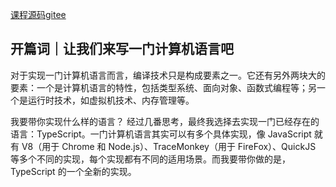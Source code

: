 
[课程源码gitee](https://gitee.com/richard-gong/craft-a-language/tree/master)

## 开篇词｜让我们来写一门计算机语言吧

对于实现一门计算机语言而言，编译技术只是构成要素之一。它还有另外两块大的要素：一个是计算机语言的特性，包括类型系统、面向对象、函数式编程等；另一个是运行时技术，如虚拟机技术、内存管理等。

我要带你实现什么样的语言？
经过几番思考，最终我选择去实现一门已经存在的语言：TypeScript。一门计算机语言其实可以有多个具体实现，像 JavaScript 就有 V8（用于 Chrome 和 Node.js）、TraceMonkey（用于 FireFox）、QuickJS 等多个不同的实现，每个实现都有不同的适用场景。而我要带你做的是，TypeScript 的一个全新的实现。


